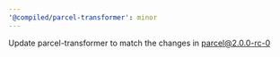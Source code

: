 ```yaml
---
'@compiled/parcel-transformer': minor
---
```


Update parcel-transformer to match the changes in parcel@2.0.0-rc-0
